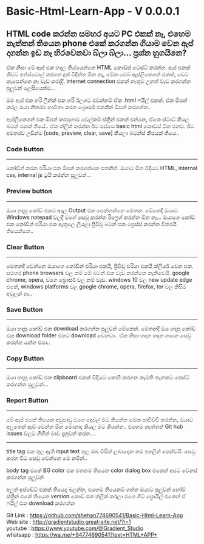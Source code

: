 # Basic-Html-Learn-App - V 0.0.0.1

## HTML code කරන්න සමහර අයට PC එකක් නෑ, එහෙම නැත්තන්  තියෙන phone එකේ කරගන්න ගියාම වෙන ඇප් දාගන්න ඉඩ නෑ හිරවෙනවා බ්ලා බ්ලා... ප්‍රශ්න හුගයිනෙ?

ඒක නිසා මේ ඇප් එක හදල තිය්යෙන්නෙ HTML කොඩ්ස් ටෙස්ට් කරන්න. ඇප් එකක් කිවට ඉන්ස්ටොල් කරගන දුක් විදින්න ඕන නෑ, මේක වෙබ් ඇප්ලිකෙශන් එකක්, ඩෙට කැපෙන්නෙ නෑ වැඩ කරද්දි. internet connection එකක් නැතුව උනත් වැඩ කරගන්න පුලුවන් ලෙසියෙන්ම...

මම ඇප් එක හරි ලින්ක් එක හරි ඊලගට එවන්නම් ඒක .html ෆයිල් එකක්. ඒක ඕපන් කරල ඔයා නිතරම භාවිතා කරන බ්‍රෞසර් එකකින් ඕපන් කරගන්න..

ඇප්ලිකෙශන් එක ඕපන් කරපුහාම වෙල්කම් ස්ක්‍රින් එකක් එන්නෙ, ඒකෙ ස්ටාට් කියල බටන් එකක් තියේ.. ඒක ක්ලික් කරන්න ඊට පස්සෙ basic html කොඩ්ස් ටික එනව. ඊට අමතරව උඩින්ම [code, preview, clear, save] කියලා බටන්ස් කිපයක් තියෙ..

### Code button
____________________
කෝඩින් කරන එරියා එක ඕපන් කරගන්නෙ එතනින්. ඔයාට ඕන විදියට HTML, internal css, internal js ට්‍රයි කරන්න පුලුවන්...

### Preview button
____________________
ඔයා හදපු කෝඩ් එකට අදාල Output එක පෙන්නන්නෙ මෙතන. මේකෙදි ඔයාට Windows notepad වලදි වගේ සෙවු කරන්න රිෆ්‍රෙශ් කරන්න ඕන නෑ...
ඔයාගෙ කෝඩ් එක කෝඩින් එරියා එක ඇතුලෙ ලියලා ප්‍රිවිවු බටන් එක ප්‍රෙස්ස් කරන්න විතරයි තියෙන්නෙ..

### Clear Button
____________________
මෙතනදි වෙන්නෙ ඔයාගෙ කෝඩින් එරියා එකයි, ප්‍රිවිවු එරියා එකයි ක්ලියර් වෙන එක. සමහර phone browsers වල නම් මේ බටන් එක වැඩ කරන්නෙ නැතිවෙයි. google chrome, opera, වගෙ බ්‍රෞසර් වල නම් වැඩ. windows 10 වල new update edge එකේ, windows platforms වල google chrome, opera, firefox, tor වල කිසිම අවුලක් නැ..

### Save Button
 ____________________

ඔයා හදපු කෝඩ් එක download කරගන්න පුලුවන් මේකෙන්. මෙතනදි ඔය හදපු කෝඩ් එක download folder එකට download වෙනවා.. ඒක නිසා හදන හදන ගානෙ සෙවු කරන්න යන්න එපා.. 

### Copy Button
 ____________________
ඔයා හදපු කෝඩ් එක clipboard එකක් විදියට කොපි කරගන කැමති තැනකට පෙස්ට් කරගන්න පුලුවන්...

### Report Button
 ____________________
මේ ඇප් එකේ තියෙන අඩුපාඩු වගෙ දෙවල් මට කියන්න මෙක පාවිච්චි කරන්න, ඔයාට අලුතෙන් ඇඩ් වෙන්න ඕන මොනාද කියල මට කියන්න.. 
එහෙම නැත්තන් Git hub issues වලට ගිහින් මාව දැනුවත් කරන....

____________________
title tag එක තුල ඇති input text තුල ඔබ විසින් ලබාදෙන නම ඉහලින් පෙන්වයි.
සෙවු කරන විට සෙවු වෙන්නෙ මෙ නමින්..

body tag එකේ BG color එක එතනම තියෙන color dialog box එකෙන් අපට වෙනස් කරගන්න පුලුවන්

අලුත් අප්ඩේට් එකක් තියෙද බලන්න, එහෙම තියෙනම් ගන්න ඔයාට පුලුවන් හෝම් ස්ක්‍රින් එකේ තියෙන version කොඩ් එක ක්ලික් කරලා මගෙ ගිට් ප්‍රොයිල් එකෙන් ඒ ෆයිල් එක download කරගන්න

Git Link :  https://github.com/shehan774690541/Basic-Html-Learn-App <br />
Web site : http://gradientstudio.great-site.net/?i=1 <br />
youtube : https://www.youtube.com/@Gradient_Studio <br />
whatsapp : https://wa.me/+94774690541?text=HTML+APP+ <br />
